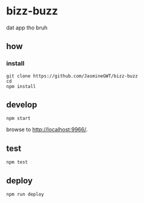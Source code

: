 
# bizz-buzz

dat app tho bruh

## how

### install

```
git clone https://github.com/JasmineGWT/bizz-buzz
cd 
npm install
```

## develop

```
npm start
```

browse to <http://localhost:9966/>.

## test

```
npm test
```

## deploy

```
npm run deploy
```
